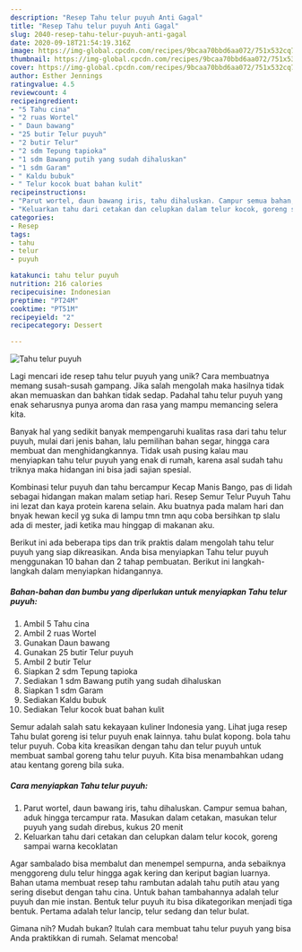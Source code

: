 ```yaml
---
description: "Resep Tahu telur puyuh Anti Gagal"
title: "Resep Tahu telur puyuh Anti Gagal"
slug: 2040-resep-tahu-telur-puyuh-anti-gagal
date: 2020-09-18T21:54:19.316Z
image: https://img-global.cpcdn.com/recipes/9bcaa70bbd6aa072/751x532cq70/tahu-telur-puyuh-foto-resep-utama.jpg
thumbnail: https://img-global.cpcdn.com/recipes/9bcaa70bbd6aa072/751x532cq70/tahu-telur-puyuh-foto-resep-utama.jpg
cover: https://img-global.cpcdn.com/recipes/9bcaa70bbd6aa072/751x532cq70/tahu-telur-puyuh-foto-resep-utama.jpg
author: Esther Jennings
ratingvalue: 4.5
reviewcount: 4
recipeingredient:
- "5 Tahu cina"
- "2 ruas Wortel"
- " Daun bawang"
- "25 butir Telur puyuh"
- "2 butir Telur"
- "2 sdm Tepung tapioka"
- "1 sdm Bawang putih yang sudah dihaluskan"
- "1 sdm Garam"
- " Kaldu bubuk"
- " Telur kocok buat bahan kulit"
recipeinstructions:
- "Parut wortel, daun bawang iris, tahu dihaluskan. Campur semua bahan, aduk hingga tercampur rata. Masukan dalam cetakan, masukan telur puyuh yang sudah direbus, kukus 20 menit"
- "Keluarkan tahu dari cetakan dan celupkan dalam telur kocok, goreng sampai warna kecoklatan"
categories:
- Resep
tags:
- tahu
- telur
- puyuh

katakunci: tahu telur puyuh 
nutrition: 216 calories
recipecuisine: Indonesian
preptime: "PT24M"
cooktime: "PT51M"
recipeyield: "2"
recipecategory: Dessert

---
```



![Tahu telur puyuh](https://img-global.cpcdn.com/recipes/9bcaa70bbd6aa072/751x532cq70/tahu-telur-puyuh-foto-resep-utama.jpg)

Lagi mencari ide resep tahu telur puyuh yang unik? Cara membuatnya memang susah-susah gampang. Jika salah mengolah maka hasilnya tidak akan memuaskan dan bahkan tidak sedap. Padahal tahu telur puyuh yang enak seharusnya punya aroma dan rasa yang mampu memancing selera kita.

Banyak hal yang sedikit banyak mempengaruhi kualitas rasa dari tahu telur puyuh, mulai dari jenis bahan, lalu pemilihan bahan segar, hingga cara membuat dan menghidangkannya. Tidak usah pusing kalau mau menyiapkan tahu telur puyuh yang enak di rumah, karena asal sudah tahu triknya maka hidangan ini bisa jadi sajian spesial.

Kombinasi telur puyuh dan tahu bercampur Kecap Manis Bango, pas di lidah sebagai hidangan makan malam setiap hari. Resep Semur Telur Puyuh Tahu ini lezat dan kaya protein karena selain. Aku buatnya pada malam hari dan bnyak hewan kecil yg suka di lampu tmn tmn aqu coba bersihkan tp slalu ada di mester, jadi ketika mau hinggap di makanan aku.


Berikut ini ada beberapa tips dan trik praktis dalam mengolah tahu telur puyuh yang siap dikreasikan. Anda bisa menyiapkan Tahu telur puyuh menggunakan 10 bahan dan 2 tahap pembuatan. Berikut ini langkah-langkah dalam menyiapkan hidangannya.

<!--inarticleads1-->

##### Bahan-bahan dan bumbu yang diperlukan untuk menyiapkan Tahu telur puyuh:

1. Ambil 5 Tahu cina
1. Ambil 2 ruas Wortel
1. Gunakan  Daun bawang
1. Gunakan 25 butir Telur puyuh
1. Ambil 2 butir Telur
1. Siapkan 2 sdm Tepung tapioka
1. Sediakan 1 sdm Bawang putih yang sudah dihaluskan
1. Siapkan 1 sdm Garam
1. Sediakan  Kaldu bubuk
1. Sediakan  Telur kocok buat bahan kulit


Semur adalah salah satu kekayaan kuliner Indonesia yang. Lihat juga resep Tahu bulat goreng isi telur puyuh enak lainnya. tahu bulat kopong. bola tahu telur puyuh. Coba kita kreasikan dengan tahu dan telur puyuh untuk membuat sambal goreng tahu telur puyuh. Kita bisa menambahkan udang atau kentang goreng bila suka. 

<!--inarticleads2-->

##### Cara menyiapkan Tahu telur puyuh:

1. Parut wortel, daun bawang iris, tahu dihaluskan. Campur semua bahan, aduk hingga tercampur rata. Masukan dalam cetakan, masukan telur puyuh yang sudah direbus, kukus 20 menit
1. Keluarkan tahu dari cetakan dan celupkan dalam telur kocok, goreng sampai warna kecoklatan


Agar sambalado bisa membalut dan menempel sempurna, anda sebaiknya menggoreng dulu telur hingga agak kering dan keriput bagian luarnya. Bahan utama membuat resep tahu rambutan adalah tahu putih atau yang sering disebut dengan tahu cina. Untuk bahan tambahannya adalah telur puyuh dan mie instan. Bentuk telur puyuh itu bisa dikategorikan menjadi tiga bentuk. Pertama adalah telur lancip, telur sedang dan telur bulat. 

Gimana nih? Mudah bukan? Itulah cara membuat tahu telur puyuh yang bisa Anda praktikkan di rumah. Selamat mencoba!
